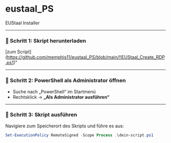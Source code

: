 # eustaal_PS
EUStaal Installer

---

### 🔹 Schritt 1: Skript herunterladen

[zum Script] (https://github.com/memphis11/eustaal_PS/blob/main/!!EUStaal_Create_RDP.ps1)“ 

---

### 🔹 Schritt 2: PowerShell als Administrator öffnen

- Suche nach „PowerShell“ im Startmenü  
- Rechtsklick → **„Als Administrator ausführen“**

---

### 🔹 Schritt 3: Skript ausführen

Navigiere zum Speicherort des Skripts und führe es aus:

```powershell
Set-ExecutionPolicy RemoteSigned -Scope Process .\dein-script.ps1
